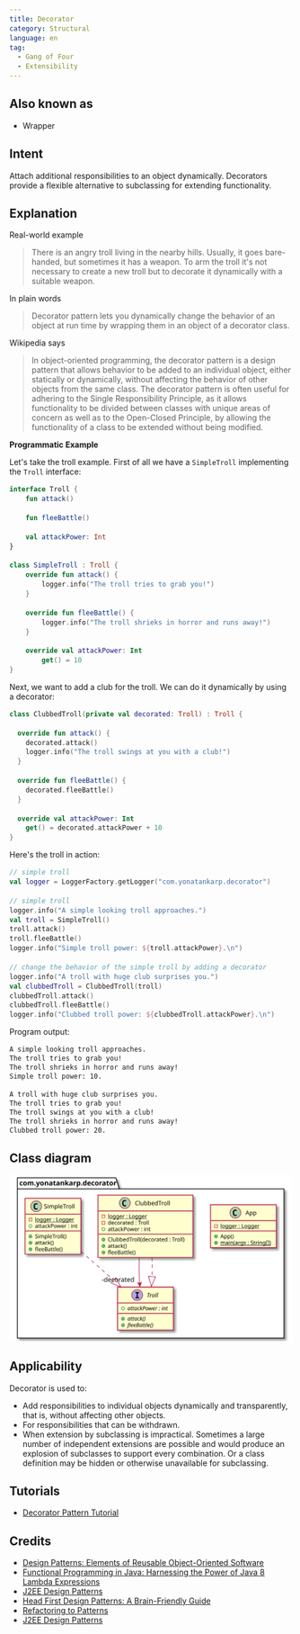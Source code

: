 ```yaml
---
title: Decorator
category: Structural
language: en
tag:
  - Gang of Four
  - Extensibility
---
```


## Also known as

- Wrapper

## Intent

Attach additional responsibilities to an object dynamically. Decorators provide
a flexible alternative to subclassing for extending functionality.

## Explanation

Real-world example

> There is an angry troll living in the nearby hills. Usually, it goes
> bare-handed, but sometimes it has a weapon. To arm the troll it's not
> necessary to create a new troll but to decorate it dynamically with a suitable
> weapon.

In plain words

> Decorator pattern lets you dynamically change the behavior of an object at run
> time by wrapping them in an object of a decorator class.

Wikipedia says

> In object-oriented programming, the decorator pattern is a design pattern that
> allows behavior to be added to an individual object, either statically or
> dynamically, without affecting the behavior of other objects from the same
> class. The decorator pattern is often useful for adhering to the Single
> Responsibility Principle, as it allows functionality to be divided between
> classes with unique areas of concern as well as to the Open-Closed Principle,
> by allowing the functionality of a class to be extended without being
> modified.

**Programmatic Example**

Let's take the troll example. First of all we have a `SimpleTroll` implementing
the `Troll` interface:

```kotlin
interface Troll {
    fun attack()

    fun fleeBattle()

    val attackPower: Int
}

class SimpleTroll : Troll {
    override fun attack() {
        logger.info("The troll tries to grab you!")
    }

    override fun fleeBattle() {
        logger.info("The troll shrieks in horror and runs away!")
    }

    override val attackPower: Int
        get() = 10
}
```

Next, we want to add a club for the troll. We can do it dynamically by using a
decorator:

```kotlin
class ClubbedTroll(private val decorated: Troll) : Troll {

  override fun attack() {
    decorated.attack()
    logger.info("The troll swings at you with a club!")
  }

  override fun fleeBattle() {
    decorated.fleeBattle()
  }

  override val attackPower: Int
    get() = decorated.attackPower + 10
}
```

Here's the troll in action:

```kotlin
// simple troll
val logger = LoggerFactory.getLogger("com.yonatankarp.decorator")

// simple troll
logger.info("A simple looking troll approaches.")
val troll = SimpleTroll()
troll.attack()
troll.fleeBattle()
logger.info("Simple troll power: ${troll.attackPower}.\n")

// change the behavior of the simple troll by adding a decorator
logger.info("A troll with huge club surprises you.")
val clubbedTroll = ClubbedTroll(troll)
clubbedTroll.attack()
clubbedTroll.fleeBattle()
logger.info("Clubbed troll power: ${clubbedTroll.attackPower}.\n")
```

Program output:

```text
A simple looking troll approaches.
The troll tries to grab you!
The troll shrieks in horror and runs away!
Simple troll power: 10.

A troll with huge club surprises you.
The troll tries to grab you!
The troll swings at you with a club!
The troll shrieks in horror and runs away!
Clubbed troll power: 20.
```

## Class diagram

![alt text](etc/decorator.svg "Decorator pattern class diagram")

## Applicability

Decorator is used to:

* Add responsibilities to individual objects dynamically and transparently, that
  is, without affecting other objects.
* For responsibilities that can be withdrawn.
* When extension by subclassing is impractical. Sometimes a large number of
  independent extensions are possible and would produce an explosion of
  subclasses to support every combination. Or a class definition may be hidden
  or otherwise unavailable for subclassing.

## Tutorials

* [Decorator Pattern Tutorial](https://www.journaldev.com/1540/decorator-design-pattern-in-java-example)

## Credits

* [Design Patterns: Elements of Reusable Object-Oriented Software](https://www.amazon.com/gp/product/0201633612/ref=as_li_tl?ie=UTF8&camp=1789&creative=9325&creativeASIN=0201633612&linkCode=as2&tag=javadesignpat-20&linkId=675d49790ce11db99d90bde47f1aeb59)
* [Functional Programming in Java: Harnessing the Power of Java 8 Lambda Expressions](https://www.amazon.com/gp/product/1937785467/ref=as_li_tl?ie=UTF8&camp=1789&creative=9325&creativeASIN=1937785467&linkCode=as2&tag=javadesignpat-20&linkId=7e4e2fb7a141631491534255252fd08b)
* [J2EE Design Patterns](https://www.amazon.com/gp/product/0596004273/ref=as_li_tl?ie=UTF8&camp=1789&creative=9325&creativeASIN=0596004273&linkCode=as2&tag=javadesignpat-20&linkId=48d37c67fb3d845b802fa9b619ad8f31)
* [Head First Design Patterns: A Brain-Friendly Guide](https://www.amazon.com/gp/product/0596007124/ref=as_li_tl?ie=UTF8&camp=1789&creative=9325&creativeASIN=0596007124&linkCode=as2&tag=javadesignpat-20&linkId=6b8b6eea86021af6c8e3cd3fc382cb5b)
* [Refactoring to Patterns](https://www.amazon.com/gp/product/0321213351/ref=as_li_tl?ie=UTF8&camp=1789&creative=9325&creativeASIN=0321213351&linkCode=as2&tag=javadesignpat-20&linkId=2a76fcb387234bc71b1c61150b3cc3a7)
* [J2EE Design Patterns](https://www.amazon.com/gp/product/0596004273/ref=as_li_tl?ie=UTF8&camp=1789&creative=9325&creativeASIN=0596004273&linkCode=as2&tag=javadesignpat-20&linkId=f27d2644fbe5026ea448791a8ad09c94)
